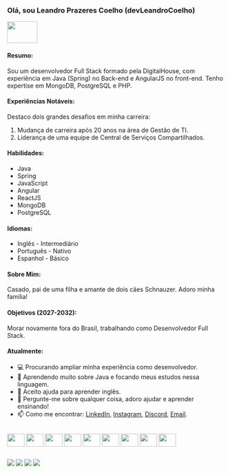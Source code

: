 ### Olá, sou Leandro Prazeres Coelho (devLeandroCoelho)
<div style="display: inline_block">
  <img align="center"height="50" width="70" src="https://cdn.worldvectorlogo.com/logos/bandeirado-brasil.svg">
  
</div>

#### Resumo:
Sou um desenvolvedor Full Stack formado pela DigitalHouse, com experiência em Java (Spring) no Back-end e AngularJS no front-end. Tenho expertise em MongoDB, PostgreSQL e PHP.

#### Experiências Notáveis:
Destaco dois grandes desafios em minha carreira:
1. Mudança de carreira após 20 anos na área de Gestão de TI.
2. Liderança de uma equipe de Central de Serviços Compartilhados.

#### Habilidades:
- Java
- Spring
- JavaScript
- Angular
- ReactJS
- MongoDB
- PostgreSQL

#### Idiomas:
- Inglês - Intermediário
- Português - Nativo
- Espanhol - Básico

#### Sobre Mim:
Casado, pai de uma filha e amante de dois cães Schnauzer. Adoro minha família!

#### Objetivos (2027-2032):
Morar novamente fora do Brasil, trabalhando como Desenvolvedor Full Stack.

#### Atualmente:
- 💻 Procurando ampliar minha experiência como desenvolvedor.
- 🌱 Aprendendo muito sobre Java e focando meus estudos nessa linguagem.
- 🤔 Aceito ajuda para aprender inglês.
- 💬 Pergunte-me sobre qualquer coisa, adoro ajudar e aprender ensinando!
- 📫 Como me encontrar: [LinkedIn](https://www.linkedin.com/in/lecoelhoofficial/), [Instagram](https://instagram.com/lecoelhoofficial), [Discord](https://discord.gg/MBXryGEB), [Email](mailto:devleandrocoelho@gmail.com).


<div style="display: inline_block"><br>

  <img align="center" height="30" width="40" src="https://cdn.worldvectorlogo.com/logos/jee-3.svg">
  <img align="center" height="30" width="40" src="https://cdn.worldvectorlogo.com/logos/logo-javascript.svg">
  <img align="center"height="30" width="40" src="https://cdn.worldvectorlogo.com/logos/react-2.svg">
  <img align="center"height="30" width="40" src="https://cdn.worldvectorlogo.com/logos/html-1.svg">
  <img align="center"height="30" width="40" src="https://cdn.worldvectorlogo.com/logos/bootstrap-4.svg">
  <img align="center"height="30" width="40" src="https://cdn.worldvectorlogo.com/logos/css-3.svg">
  <img align="center"height="30" width="40" src="https://cdn.worldvectorlogo.com/logos/vue-9.svg">
  <img align="center"height="30" width="40" src="https://cdn.worldvectorlogo.com/logos/php-1.svg">
  <img align="center"height="30" width="40" src="https://cdn.worldvectorlogo.com/logos/apple-11.svg">
  
</div>
  
  ##
 
<div> 
  <a href="https://instagram.com/lecoelhoofficial" target="_blank"><img src="https://img.shields.io/badge/-Instagram-%23E4405F?style=for-the-badge&logo=instagram&logoColor=white" target="_blank"></a>
 <a href="https://discord.gg/MBXryGEB" target="_blank"><img src="https://img.shields.io/badge/Discord-7289DA?style=for-the-badge&logo=discord&logoColor=white" target="_blank"></a> 
  <a href = "mailto:devleandrocoelho@gmail.com"><img src="https://img.shields.io/badge/-Gmail-%23333?style=for-the-badge&logo=gmail&logoColor=white" target="_blank"></a>
  <a href="https://www.linkedin.com/in/lecoelhoofficial/" target="_blank"><img src="https://img.shields.io/badge/-LinkedIn-%230077B5?style=for-the-badge&logo=linkedin&logoColor=white" target="_blank"></a> 
</div>
